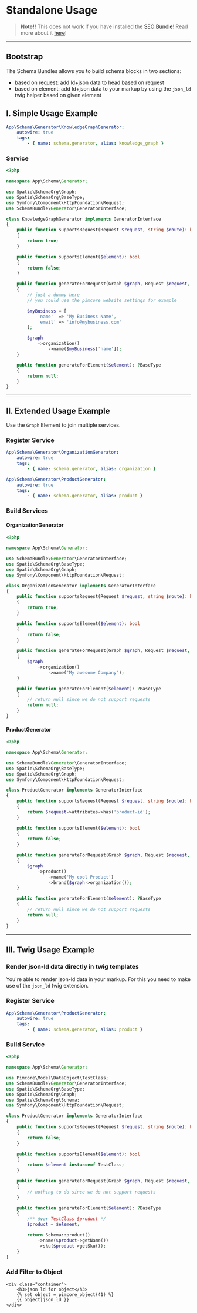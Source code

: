 # Standalone Usage

> **Note!!** This does not work if you have installed the [SEO Bundle](https://github.com/dachcom-digital/pimcore-seo)!
> Read more about it [here](./00_Usage.md)!

***

## Bootstrap
The Schema Bundles allows you to build schema blocks in two sections:

- based on request: add ld+json data to head based on request
- based on element: add ld+json data to your markup by using the `json_ld` twig helper based on given element

## I. Simple Usage Example

```yml
App\Schema\Generator\KnowledgeGraphGenerator:
    autowire: true
    tags:
        - { name: schema.generator, alias: knowledge_graph }
```

### Service

```php
<?php

namespace App\Schema\Generator;

use Spatie\SchemaOrg\Graph;
use Spatie\SchemaOrg\BaseType;
use Symfony\Component\HttpFoundation\Request;
use SchemaBundle\Generator\GeneratorInterface;

class KnowledgeGraphGenerator implements GeneratorInterface
{
    public function supportsRequest(Request $request, string $route): bool
    {
        return true;
    }

    public function supportsElement($element): bool
    {
        return false;
    }

    public function generateForRequest(Graph $graph, Request $request, array &$schemaBlocks): void
    {
        // just a dummy here
        // you could use the pimcore website settings for example

        $myBusiness = [
            'name'  => 'My Business Name',
            'email' => 'info@mybusiness.com'
        ];

        $graph
            ->organization()
                ->name($myBusiness['name']);
    }

    public function generateForElement($element): ?BaseType
    {
        return null;
    }
}
```

***

## II. Extended Usage Example

Use the `Graph` Element to join multiple services.

### Register Service

```yml
App\Schema\Generator\OrganizationGenerator:
    autowire: true
    tags:
        - { name: schema.generator, alias: organization }

App\Schema\Generator\ProductGenerator:
    autowire: true
    tags:
        - { name: schema.generator, alias: product }
```

### Build Services

#### OrganizationGenerator

```php
<?php

namespace App\Schema\Generator;

use SchemaBundle\Generator\GeneratorInterface;
use Spatie\SchemaOrg\BaseType;
use Spatie\SchemaOrg\Graph;
use Symfony\Component\HttpFoundation\Request;

class OrganizationGenerator implements GeneratorInterface
{
    public function supportsRequest(Request $request, string $route): bool
    {
        return true;
    }

    public function supportsElement($element): bool
    {
        return false;
    }

    public function generateForRequest(Graph $graph, Request $request, array &$schemaBlocks): void
    {
        $graph
            ->organization()
                ->name('My awesome Company');
    }

    public function generateForElement($element): ?BaseType
    {
        // return null since we do not support requests
        return null;
    }
}
```

#### ProductGenerator

```php
<?php

namespace App\Schema\Generator;

use SchemaBundle\Generator\GeneratorInterface;
use Spatie\SchemaOrg\BaseType;
use Spatie\SchemaOrg\Graph;
use Symfony\Component\HttpFoundation\Request;

class ProductGenerator implements GeneratorInterface
{
    public function supportsRequest(Request $request, string $route): bool
    {
        return $request->attributes->has('product-id');
    }

    public function supportsElement($element): bool
    {
        return false;
    }

    public function generateForRequest(Graph $graph, Request $request, array &$schemaBlocks): void
    {
        $graph
            ->product()
                ->name('My cool Product')
                ->brand($graph->organization());
    }

    public function generateForElement($element): ?BaseType
    {
        // return null since we do not support requests
        return null;
    }
}
```

***

## III. Twig Usage Example

### Render json-ld data directly in twig templates
You're able to render json-ld data in your markup. For this you need to make use of the `json_ld` twig extension.

### Register Service

```yml
App\Schema\Generator\ProductGenerator:
    autowire: true
    tags:
        - { name: schema.generator, alias: product }
```

### Build Service

```php
<?php

namespace App\Schema\Generator;

use Pimcore\Model\DataObject\TestClass;
use SchemaBundle\Generator\GeneratorInterface;
use Spatie\SchemaOrg\BaseType;
use Spatie\SchemaOrg\Graph;
use Spatie\SchemaOrg\Schema;
use Symfony\Component\HttpFoundation\Request;

class ProductGenerator implements GeneratorInterface
{
    public function supportsRequest(Request $request, string $route): bool
    {
        return false;
    }

    public function supportsElement($element): bool
    {
        return $element instanceof TestClass;
    }

    public function generateForRequest(Graph $graph, Request $request, array &$schemaBlocks): void
    {
        // nothing to do since we do not support requests
    }

    public function generateForElement($element): ?BaseType
    {
        /** @var TestClass $product */
        $product = $element;

        return Schema::product()
            ->name($product->getName())
            ->sku($product->getSku());
    }
}
```

### Add Filter to Object

```twig
<div class="container">
    <h3>json ld for object</h3>
    {% set object = pimcore_object(41) %}
    {{ object|json_ld }}
</div>
```
